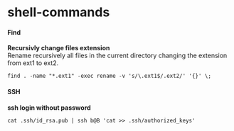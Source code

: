 # shell-commands


#### Find  

**Recursivly change files extension**  
Rename recursively all files in the current directory changing the extension from ext1 to ext2.

`find . -name "*.ext1" -exec rename -v 's/\.ext1$/.ext2/' '{}' \;`



#### SSH
**ssh login without password**  

`cat .ssh/id_rsa.pub | ssh b@B 'cat >> .ssh/authorized_keys'`
